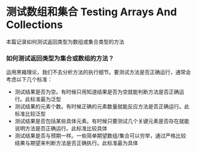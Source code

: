 # 测试数组和集合 Testing Arrays And Collections
本篇记录如何测试返回类型为数组或集合类型的方法

### 如何测试返回类型为集合或数组的方法？
运用黑箱理论，我们不去分析方法的执行细节。要测试方法是否正确运行，通常会考虑以下几个标准：

* 测试结果是否为空。有时候只用知道结果是否为空就能判断方法是否正确运行。此标准最为泛型
* 测试结果的元素个数。有时候正确的元素数量就能反应方法是否正确运行。此标准比较泛型
* 测试结果是否包括某些具体元素。有时候只要测试几个关键元素是否存在就能说明方法是否正确运行。此标准比较具体
* 测试结果是否与预期一样。一些简单期望数组/集合可以穷举，通过严格比较结果与期望来判断方法是否正确执行。此标准最为具体
